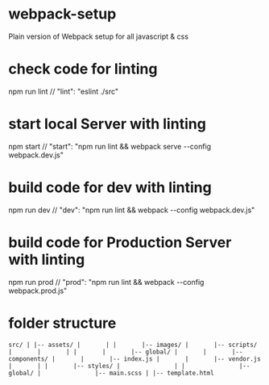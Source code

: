 # webpack-setup
Plain version of Webpack setup for all javascript &amp; css

# check code for linting
npm run lint    // "lint": "eslint ./src"

# start local Server with linting
npm start    // "start": "npm run lint && webpack serve --config webpack.dev.js"

# build code for dev with linting
npm run dev    // "dev": "npm run lint && webpack --config webpack.dev.js"

# build code for Production Server with linting
npm run prod    // "prod": "npm run lint && webpack --config webpack.prod.js"

# folder structure
`src/
|
|-- assets/
|		|
|		|-- images/
|		|-- scripts/
|		|		|
|		|		|-- global/
|		|		|-- components/
|		|		|-- index.js
|		|		|-- vendor.js
|		|
|		|-- styles/
|				|
|				|-- global/
|				|-- main.scss
|
|-- template.html`
